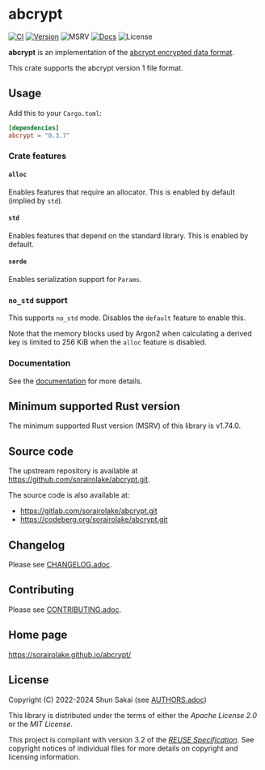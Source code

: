 <!--
SPDX-FileCopyrightText: 2022 Shun Sakai

SPDX-License-Identifier: Apache-2.0 OR MIT
-->

# abcrypt

[![CI][ci-badge]][ci-url]
[![Version][version-badge]][version-url]
![MSRV][msrv-badge]
[![Docs][docs-badge]][docs-url]
![License][license-badge]

**abcrypt** is an implementation of the [abcrypt encrypted data format].

This crate supports the abcrypt version 1 file format.

## Usage

Add this to your `Cargo.toml`:

```toml
[dependencies]
abcrypt = "0.3.7"
```

### Crate features

#### `alloc`

Enables features that require an allocator. This is enabled by default (implied
by `std`).

#### `std`

Enables features that depend on the standard library. This is enabled by
default.

#### `serde`

Enables serialization support for `Params`.

### `no_std` support

This supports `no_std` mode. Disables the `default` feature to enable this.

Note that the memory blocks used by Argon2 when calculating a derived key is
limited to 256 KiB when the `alloc` feature is disabled.

### Documentation

See the [documentation][docs-url] for more details.

## Minimum supported Rust version

The minimum supported Rust version (MSRV) of this library is v1.74.0.

## Source code

The upstream repository is available at
<https://github.com/sorairolake/abcrypt.git>.

The source code is also available at:

- <https://gitlab.com/sorairolake/abcrypt.git>
- <https://codeberg.org/sorairolake/abcrypt.git>

## Changelog

Please see [CHANGELOG.adoc].

## Contributing

Please see [CONTRIBUTING.adoc].

## Home page

<https://sorairolake.github.io/abcrypt/>

## License

Copyright (C) 2022-2024 Shun Sakai (see [AUTHORS.adoc])

This library is distributed under the terms of either the _Apache License 2.0_
or the _MIT License_.

This project is compliant with version 3.2 of the [_REUSE Specification_]. See
copyright notices of individual files for more details on copyright and
licensing information.

[ci-badge]: https://img.shields.io/github/actions/workflow/status/sorairolake/abcrypt/CI.yaml?branch=develop&style=for-the-badge&logo=github&label=CI
[ci-url]: https://github.com/sorairolake/abcrypt/actions?query=branch%3Adevelop+workflow%3ACI++
[version-badge]: https://img.shields.io/crates/v/abcrypt?style=for-the-badge&logo=rust
[version-url]: https://crates.io/crates/abcrypt
[msrv-badge]: https://img.shields.io/crates/msrv/abcrypt?style=for-the-badge&logo=rust
[docs-badge]: https://img.shields.io/docsrs/abcrypt?style=for-the-badge&logo=docsdotrs&label=Docs.rs
[docs-url]: https://docs.rs/abcrypt
[license-badge]: https://img.shields.io/crates/l/abcrypt?style=for-the-badge
[abcrypt encrypted data format]: ../../docs/spec/FORMAT.adoc
[CHANGELOG.adoc]: CHANGELOG.adoc
[CONTRIBUTING.adoc]: ../../CONTRIBUTING.adoc
[AUTHORS.adoc]: ../../AUTHORS.adoc
[_REUSE Specification_]: https://reuse.software/spec/
